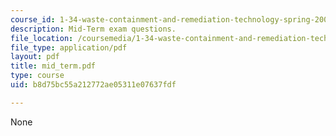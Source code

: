 ```yaml
---
course_id: 1-34-waste-containment-and-remediation-technology-spring-2004
description: Mid-Term exam questions.
file_location: /coursemedia/1-34-waste-containment-and-remediation-technology-spring-2004/b8d75bc55a212772ae05311e07637fdf_mid_term.pdf
file_type: application/pdf
layout: pdf
title: mid_term.pdf
type: course
uid: b8d75bc55a212772ae05311e07637fdf

---
```

None